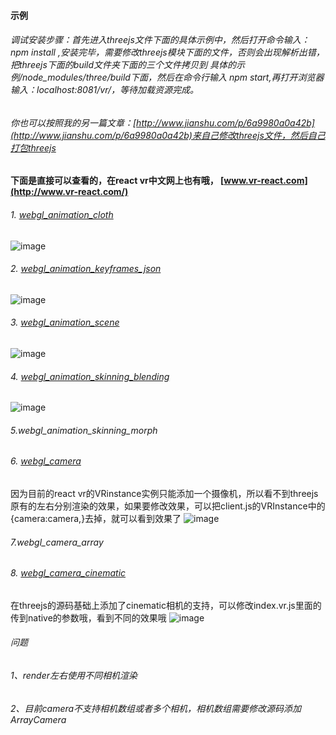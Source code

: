 #### 示例
###### 调试安装步骤：首先进入threejs文件下面的具体示例中，然后打开命令输入：npm install ,安装完毕，需要修改threejs模块下面的文件，否则会出现解析出错，把threejs下面的build文件夹下面的三个文件拷贝到 具体的示例/node_modules/three/build下面，然后在命令行输入 npm start,再打开浏览器输入：localhost:8081/vr/，等待加载资源完成。
###### 你也可以按照我的另一篇文章：[http://www.jianshu.com/p/6a9980a0a42b](http://www.jianshu.com/p/6a9980a0a42b)来自己修改threejs文件，然后自己打包threejs

#### 下面是直接可以查看的，在react vr中文网上也有哦， [www.vr-react.com](http://www.vr-react.com/)

###### 1. [webgl_animation_cloth](http://www.vr-react.com/example/threejs/webgl_animation_cloth)
 ![image](https://github.com/LiuC520/ReactVR/blob/master/examples/threejs/webgl_animation_cloth/example.gif)
###### 2. [webgl_animation_keyframes_json](http://www.vr-react.com/example/threejs/webgl_animation_keyframes_json)
 ![image](https://github.com/LiuC520/ReactVR/blob/master/examples/threejs/webgl_animation_keyframes_json/example.gif)
###### 3. [webgl_animation_scene](http://www.vr-react.com/example/threejs/webgl_animation_scene)
 ![image](https://github.com/LiuC520/ReactVR/blob/master/examples/threejs/webgl_animation_scene/example.gif)
###### 4. [webgl_animation_skinning_blending](http://www.vr-react.com/example/threejs/webgl_animation_skinning_blending)
 ![image](https://github.com/LiuC520/ReactVR/blob/master/examples/threejs/webgl_animation_skinning_blending/example.gif)
###### 5.webgl_animation_skinning_morph 
###### 6. [webgl_camera](http://www.vr-react.com/example/threejs/webgl_camera) 
因为目前的react vr的VRinstance实例只能添加一个摄像机，所以看不到threejs原有的左右分别渲染的效果，如果要修改效果，可以把client.js的VRInstance中的{camera:camera,}去掉，就可以看到效果了
 ![image](https://github.com/LiuC520/ReactVR/blob/master/examples/threejs/webgl_camera/example.gif)
###### 7.webgl_camera_array 
###### 8. [webgl_camera_cinematic](http://www.vr-react.com/example/threejs/webgl_camera_cinematic) 
在threejs的源码基础上添加了cinematic相机的支持，可以修改index.vr.js里面的传到native的参数哦，看到不同的效果哦
 ![image](https://github.com/LiuC520/ReactVR/blob/master/examples/threejs/webgl_camera_cinematic/example.gif)






 ###### 问题
 ###### 1、render左右使用不同相机渲染
 ###### 2、目前camera不支持相机数组或者多个相机，相机数组需要修改源码添加 ArrayCamera